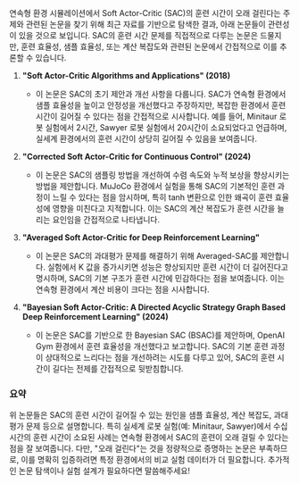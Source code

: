 연속형 환경 시뮬레이션에서 Soft Actor-Critic (SAC)의 훈련 시간이 오래 걸린다는 주제와 관련된 논문을 찾기 위해 최근 자료를 기반으로 탐색한 결과, 아래 논문들이 관련성이 있을 것으로 보입니다. SAC의 훈련 시간 문제를 직접적으로 다루는 논문은 드물지만, 훈련 효율성, 샘플 효율성, 또는 계산 복잡도와 관련된 논문에서 간접적으로 이를 추론할 수 있습니다.

1. **"Soft Actor-Critic Algorithms and Applications" (2018)**  
   - 이 논문은 SAC의 초기 제안과 개선 사항을 다룹니다. SAC가 연속형 환경에서 샘플 효율성을 높이고 안정성을 개선했다고 주장하지만, 복잡한 환경에서 훈련 시간이 길어질 수 있다는 점을 간접적으로 시사합니다. 예를 들어, Minitaur 로봇 실험에서 2시간, Sawyer 로봇 실험에서 20시간이 소요되었다고 언급하며, 실세계 환경에서의 훈련 시간이 상당히 길어질 수 있음을 보여줍니다.

2. **"Corrected Soft Actor-Critic for Continuous Control" (2024)**  
   - 이 논문은 SAC의 샘플링 방법을 개선하여 수렴 속도와 누적 보상을 향상시키는 방법을 제안합니다. MuJoCo 환경에서 실험을 통해 SAC의 기본적인 훈련 과정이 느릴 수 있다는 점을 암시하며, 특히 tanh 변환으로 인한 왜곡이 훈련 효율성에 영향을 미친다고 지적합니다. 이는 SAC의 계산 복잡도가 훈련 시간을 늘리는 요인임을 간접적으로 나타냅니다.

3. **"Averaged Soft Actor-Critic for Deep Reinforcement Learning"**  
   - 이 논문은 SAC의 과대평가 문제를 해결하기 위해 Averaged-SAC를 제안합니다. 실험에서 K 값을 증가시키면 성능은 향상되지만 훈련 시간이 더 길어진다고 명시하며, SAC의 기본 구조가 훈련 시간에 민감하다는 점을 보여줍니다. 이는 연속형 환경에서 계산 비용이 크다는 점을 시사합니다.

4. **"Bayesian Soft Actor-Critic: A Directed Acyclic Strategy Graph Based Deep Reinforcement Learning" (2024)**  
   - 이 논문은 SAC를 기반으로 한 Bayesian SAC (BSAC)를 제안하며, OpenAI Gym 환경에서 훈련 효율성을 개선했다고 보고합니다. SAC의 기본 훈련 과정이 상대적으로 느리다는 점을 개선하려는 시도를 다루고 있어, SAC의 훈련 시간이 길다는 전제를 간접적으로 뒷받침합니다.

### 요약
위 논문들은 SAC의 훈련 시간이 길어질 수 있는 원인을 샘플 효율성, 계산 복잡도, 과대평가 문제 등으로 설명합니다. 특히 실세계 로봇 실험(예: Minitaur, Sawyer)에서 수십 시간의 훈련 시간이 소요된 사례는 연속형 환경에서 SAC의 훈련이 오래 걸릴 수 있다는 점을 잘 보여줍니다. 다만, "오래 걸린다"는 것을 정량적으로 증명하는 논문은 부족하므로, 이를 명확히 입증하려면 특정 환경에서의 비교 실험 데이터가 더 필요합니다. 추가적인 논문 탐색이나 실험 설계가 필요하다면 말씀해주세요!